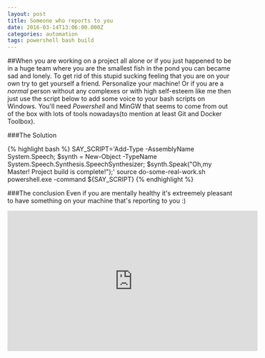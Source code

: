 ```yaml
---
layout: post
title: Someone who reports to you
date: 2016-03-14T13:06:00.000Z
categories: automation
tags: powershell bash build
---
```



##When
you are working on a project all alone or if you just happened to be in a huge team where you are the smallest fish in the pond you can became sad and lonely. To get rid of this stupid sucking feeling that you are on your own try to get yourself a friend. Personalize your machine! Or if you are a *normal* person without any complexes or with high self-esteem like me then just use the script below to add some voice to your bash scripts on Windows. You'll need *Powershell* and MinGW that seems to come from out of the box with lots of tools nowadays(to mention at least Git and Docker Toolbox).


###The Solution


{% highlight bash %}
SAY_SCRIPT='Add-Type -AssemblyName System.Speech; $synth = New-Object -TypeName System.Speech.Synthesis.SpeechSynthesizer; $synth.Speak("Oh,my Master! Project build is complete!");'
source do-some-real-work.sh
powershell.exe -command ${SAY_SCRIPT}
{% endhighlight %}


###The conclusion
Even if you are mentally healthy it's extreemely pleasant to have something on your machine that's reporting to you :)
<iframe width="560" height="315" src="https://www.youtube.com/embed/hkwcehPhOXw" frameborder="0" allowfullscreen></iframe>

